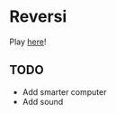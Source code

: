 # Reversi

Play [here](https://equal-l2.github.io/reversi/)!

## TODO

- Add smarter computer
- Add sound
